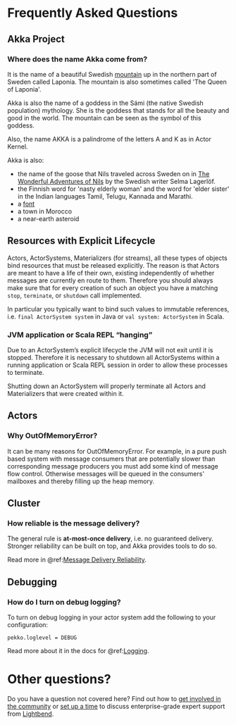 # Frequently Asked Questions

## Akka Project

### Where does the name Akka come from?

It is the name of a beautiful Swedish [mountain](https://en.wikipedia.org/wiki/%C3%81hkk%C3%A1)
up in the northern part of Sweden called Laponia. The mountain is also sometimes
called 'The Queen of Laponia'.

Akka is also the name of a goddess in the Sámi (the native Swedish population)
mythology. She is the goddess that stands for all the beauty and good in the
world. The mountain can be seen as the symbol of this goddess.

Also, the name AKKA is a palindrome of the letters A and K as in Actor Kernel.

Akka is also:

 * the name of the goose that Nils traveled across Sweden on in [The Wonderful Adventures of Nils](https://en.wikipedia.org/wiki/The_Wonderful_Adventures_of_Nils) by the Swedish writer Selma Lagerlöf.
 * the Finnish word for 'nasty elderly woman' and the word for 'elder sister' in the Indian languages Tamil, Telugu, Kannada and Marathi.
 * a [font](https://www.dafont.com/pekko.font)
 * a town in Morocco
 * a near-earth asteroid

## Resources with Explicit Lifecycle

Actors, ActorSystems, Materializers (for streams), all these types of objects bind
resources that must be released explicitly. The reason is that Actors are meant to have
a life of their own, existing independently of whether messages are currently en route
to them. Therefore you should always make sure that for every creation of such an object
you have a matching `stop`, `terminate`, or `shutdown` call implemented.

In particular you typically want to bind such values to immutable references, i.e.
`final ActorSystem system` in Java or `val system: ActorSystem` in Scala.

### JVM application or Scala REPL “hanging”

Due to an ActorSystem’s explicit lifecycle the JVM will not exit until it is stopped.
Therefore it is necessary to shutdown all ActorSystems within a running application or
Scala REPL session in order to allow these processes to terminate.

Shutting down an ActorSystem will properly terminate all Actors and Materializers
that were created within it.

## Actors

### Why OutOfMemoryError?

It can be many reasons for OutOfMemoryError. For example, in a pure push based system with
message consumers that are potentially slower than corresponding message producers you must
add some kind of message flow control. Otherwise messages will be queued in the consumers'
mailboxes and thereby filling up the heap memory.

## Cluster

### How reliable is the message delivery?

The general rule is **at-most-once delivery**, i.e. no guaranteed delivery.
Stronger reliability can be built on top, and Akka provides tools to do so.

Read more in @ref:[Message Delivery Reliability](../general/message-delivery-reliability.md).

## Debugging

### How do I turn on debug logging?

To turn on debug logging in your actor system add the following to your configuration:

```
pekko.loglevel = DEBUG
```

Read more about it in the docs for @ref:[Logging](../typed/logging.md).

# Other questions?

Do you have a question not covered here? Find out how to
[get involved in the community](https://akka.io/get-involved) or
[set up a time](https://lightbend.com/contact) to discuss enterprise-grade
expert support from [Lightbend](https://www.lightbend.com/).
